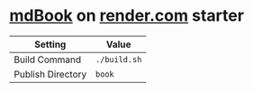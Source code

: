 # [mdBook](https://rust-lang.github.io/mdBook/) on [render.com](render.com) starter

| Setting           | Value        |
| ----------------- | ------------ |
| Build Command     | `./build.sh` |
| Publish Directory | `book`       |
